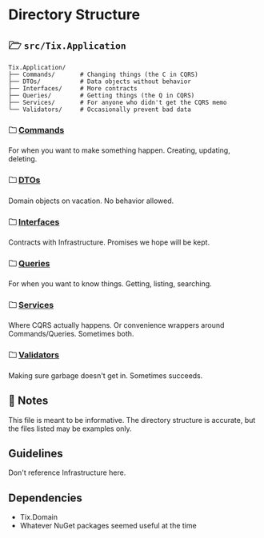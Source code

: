 # Directory Structure

## 🗁 `src/Tix.Application`

```
Tix.Application/
├── Commands/       # Changing things (the C in CQRS)
├── DTOs/           # Data objects without behavior
├── Interfaces/     # More contracts
├── Queries/        # Getting things (the Q in CQRS)
├── Services/       # For anyone who didn't get the CQRS memo
└── Validators/     # Occasionally prevent bad data
```

### 🗀 [Commands]

For when you want to make something happen. Creating, updating, deleting.

### 🗀 [DTOs]

Domain objects on vacation. No behavior allowed.

### 🗀 [Interfaces]

Contracts with Infrastructure. Promises we hope will be kept.

### 🗀 [Queries]

For when you want to know things. Getting, listing, searching.

### 🗀 [Services]

Where CQRS actually happens. Or convenience wrappers around Commands/Queries. Sometimes both.

### 🗀 [Validators]

Making sure garbage doesn't get in. Sometimes succeeds.

## 📝 Notes

This file is meant to be informative. The directory structure is accurate, but the files listed may be examples only.

## Guidelines

Don't reference Infrastructure here. 

## Dependencies

- Tix.Domain
- Whatever NuGet packages seemed useful at the time

[commands]: /src/Tix.Application/Commands/
[dtos]: /src/Tix.Application/DTOs/
[interfaces]: /src/Tix.Application/Interfaces/
[queries]: /src/Tix.Application/Queries/
[services]: /src/Tix.Application/Services/
[validators]: /src/Tix.Application/Validators/